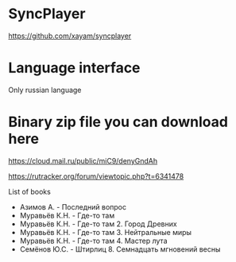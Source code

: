 # SyncPlayer
https://github.com/xayam/syncplayer

# Language interface
Only russian language

# Binary zip file you can download here
https://cloud.mail.ru/public/miC9/denyGndAh

https://rutracker.org/forum/viewtopic.php?t=6341478

List of books
- Азимов А. - Последний вопрос
- Муравьёв К.Н. - Где-то там
- Муравьёв К.Н. - Где-то там 2. Город Древних
- Муравьёв К.Н. - Где-то там 3. Нейтральные миры
- Муравьёв К.Н. - Где-то там 4. Мастер лута
- Семёнов Ю.С. - Штирлиц 8. Семнадцать мгновений весны
